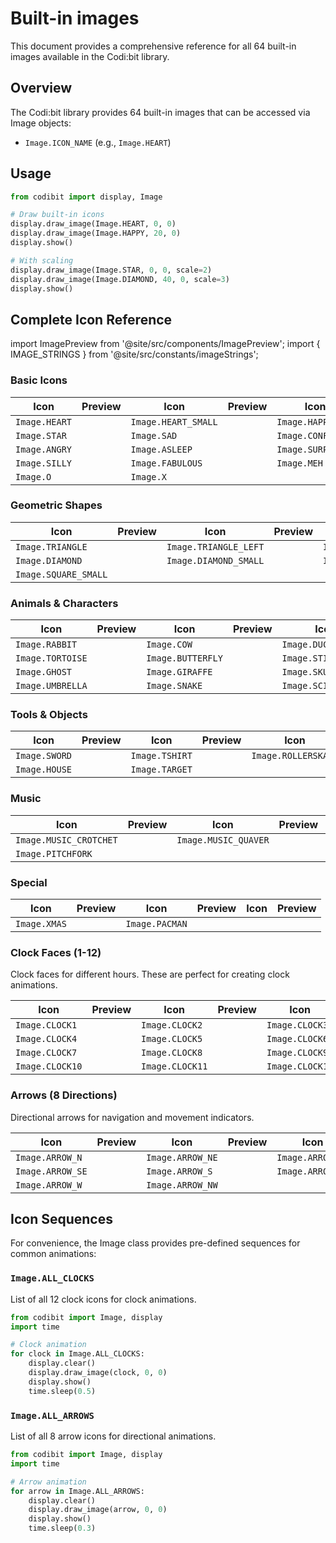 # Built-in images

This document provides a comprehensive reference for all 64 built-in images available in the Codi:bit library.

## Overview

The Codi:bit library provides 64 built-in images that can be accessed via Image objects:

- `Image.ICON_NAME` (e.g., `Image.HEART`)

## Usage

```python
from codibit import display, Image

# Draw built-in icons
display.draw_image(Image.HEART, 0, 0)
display.draw_image(Image.HAPPY, 20, 0)
display.show()

# With scaling
display.draw_image(Image.STAR, 0, 0, scale=2)
display.draw_image(Image.DIAMOND, 40, 0, scale=3)
display.show()
```

## Complete Icon Reference

import ImagePreview from '@site/src/components/ImagePreview';
import { IMAGE_STRINGS } from '@site/src/constants/imageStrings';

### Basic Icons

| Icon | Preview | Icon | Preview | Icon | Preview |
|------|---------|------|---------|------|---------|
| `Image.HEART` | <ImagePreview imageString={IMAGE_STRINGS.HEART} /> | `Image.HEART_SMALL` | <ImagePreview imageString={IMAGE_STRINGS.HEART_SMALL} /> | `Image.HAPPY` | <ImagePreview imageString={IMAGE_STRINGS.HAPPY} /> |
| `Image.STAR` | <ImagePreview imageString={IMAGE_STRINGS.STAR} /> | `Image.SAD` | <ImagePreview imageString={IMAGE_STRINGS.SAD} /> | `Image.CONFUSED` | <ImagePreview imageString={IMAGE_STRINGS.CONFUSED} /> |
| `Image.ANGRY` | <ImagePreview imageString={IMAGE_STRINGS.ANGRY} /> | `Image.ASLEEP` | <ImagePreview imageString={IMAGE_STRINGS.ASLEEP} /> | `Image.SURPRISED` | <ImagePreview imageString={IMAGE_STRINGS.SURPRISED} /> |
| `Image.SILLY` | <ImagePreview imageString={IMAGE_STRINGS.SILLY} /> | `Image.FABULOUS` | <ImagePreview imageString={IMAGE_STRINGS.FABULOUS} /> | `Image.MEH` | <ImagePreview imageString={IMAGE_STRINGS.MEH} /> |
| `Image.O` | <ImagePreview imageString={IMAGE_STRINGS.O} /> | `Image.X` | <ImagePreview imageString={IMAGE_STRINGS.X} /> | | |

### Geometric Shapes

| Icon | Preview | Icon | Preview | Icon | Preview |
|------|---------|------|---------|------|---------|
| `Image.TRIANGLE` | <ImagePreview imageString={IMAGE_STRINGS.TRIANGLE} /> | `Image.TRIANGLE_LEFT` | <ImagePreview imageString={IMAGE_STRINGS.TRIANGLE_LEFT} /> | `Image.CHESSBOARD` | <ImagePreview imageString={IMAGE_STRINGS.CHESSBOARD} /> |
| `Image.DIAMOND` | <ImagePreview imageString={IMAGE_STRINGS.DIAMOND} /> | `Image.DIAMOND_SMALL` | <ImagePreview imageString={IMAGE_STRINGS.DIAMOND_SMALL} /> | `Image.SQUARE` | <ImagePreview imageString={IMAGE_STRINGS.SQUARE} /> |
| `Image.SQUARE_SMALL` | <ImagePreview imageString={IMAGE_STRINGS.SQUARE_SMALL} /> | | | | |

### Animals & Characters

| Icon | Preview | Icon | Preview | Icon | Preview |
|------|---------|------|---------|------|---------|
| `Image.RABBIT` | <ImagePreview imageString={IMAGE_STRINGS.RABBIT} /> | `Image.COW` | <ImagePreview imageString={IMAGE_STRINGS.COW} /> | `Image.DUCK` | <ImagePreview imageString={IMAGE_STRINGS.DUCK} /> |
| `Image.TORTOISE` | <ImagePreview imageString={IMAGE_STRINGS.TORTOISE} /> | `Image.BUTTERFLY` | <ImagePreview imageString={IMAGE_STRINGS.BUTTERFLY} /> | `Image.STICKFIGURE` | <ImagePreview imageString={IMAGE_STRINGS.STICKFIGURE} /> |
| `Image.GHOST` | <ImagePreview imageString={IMAGE_STRINGS.GHOST} /> | `Image.GIRAFFE` | <ImagePreview imageString={IMAGE_STRINGS.GIRAFFE} /> | `Image.SKULL` | <ImagePreview imageString={IMAGE_STRINGS.SKULL} /> |
| `Image.UMBRELLA` | <ImagePreview imageString={IMAGE_STRINGS.UMBRELLA} /> | `Image.SNAKE` | <ImagePreview imageString={IMAGE_STRINGS.SNAKE} /> | `Image.SCISSORS` | <ImagePreview imageString={IMAGE_STRINGS.SCISSORS} /> |

### Tools & Objects

| Icon | Preview | Icon | Preview | Icon | Preview |
|------|---------|------|---------|------|---------|
| `Image.SWORD` | <ImagePreview imageString={IMAGE_STRINGS.SWORD} /> | `Image.TSHIRT` | <ImagePreview imageString={IMAGE_STRINGS.TSHIRT} /> | `Image.ROLLERSKATE` | <ImagePreview imageString={IMAGE_STRINGS.ROLLERSKATE} /> |
| `Image.HOUSE` | <ImagePreview imageString={IMAGE_STRINGS.HOUSE} /> | `Image.TARGET` | <ImagePreview imageString={IMAGE_STRINGS.TARGET} /> | | |

### Music

| Icon | Preview | Icon | Preview | Icon | Preview |
|------|---------|------|---------|------|---------|
| `Image.MUSIC_CROTCHET` | <ImagePreview imageString={IMAGE_STRINGS.MUSIC_CROTCHET} /> | `Image.MUSIC_QUAVER` | <ImagePreview imageString={IMAGE_STRINGS.MUSIC_QUAVER} /> | `Image.MUSIC_QUAVERS` | <ImagePreview imageString={IMAGE_STRINGS.MUSIC_QUAVERS} /> |
| `Image.PITCHFORK` | <ImagePreview imageString={IMAGE_STRINGS.PITCHFORK} /> | | | | |

### Special

| Icon | Preview | Icon | Preview | Icon | Preview |
|------|---------|------|---------|------|---------|
| `Image.XMAS` | <ImagePreview imageString={IMAGE_STRINGS.XMAS} /> | `Image.PACMAN` | <ImagePreview imageString={IMAGE_STRINGS.PACMAN} /> | | |

### Clock Faces (1-12)

Clock faces for different hours. These are perfect for creating clock animations.

| Icon | Preview | Icon | Preview | Icon | Preview |
|------|---------|------|---------|------|---------|
| `Image.CLOCK1` | <ImagePreview imageString={IMAGE_STRINGS.CLOCK1} /> | `Image.CLOCK2` | <ImagePreview imageString={IMAGE_STRINGS.CLOCK2} /> | `Image.CLOCK3` | <ImagePreview imageString={IMAGE_STRINGS.CLOCK3} /> |
| `Image.CLOCK4` | <ImagePreview imageString={IMAGE_STRINGS.CLOCK4} /> | `Image.CLOCK5` | <ImagePreview imageString={IMAGE_STRINGS.CLOCK5} /> | `Image.CLOCK6` | <ImagePreview imageString={IMAGE_STRINGS.CLOCK6} /> |
| `Image.CLOCK7` | <ImagePreview imageString={IMAGE_STRINGS.CLOCK7} /> | `Image.CLOCK8` | <ImagePreview imageString={IMAGE_STRINGS.CLOCK8} /> | `Image.CLOCK9` | <ImagePreview imageString={IMAGE_STRINGS.CLOCK9} /> |
| `Image.CLOCK10` | <ImagePreview imageString={IMAGE_STRINGS.CLOCK10} /> | `Image.CLOCK11` | <ImagePreview imageString={IMAGE_STRINGS.CLOCK11} /> | `Image.CLOCK12` | <ImagePreview imageString={IMAGE_STRINGS.CLOCK12} /> |

### Arrows (8 Directions)

Directional arrows for navigation and movement indicators.

| Icon | Preview | Icon | Preview | Icon | Preview |
|------|---------|------|---------|------|---------|
| `Image.ARROW_N` | <ImagePreview imageString={IMAGE_STRINGS.ARROW_N} /> | `Image.ARROW_NE` | <ImagePreview imageString={IMAGE_STRINGS.ARROW_NE} /> | `Image.ARROW_E` | <ImagePreview imageString={IMAGE_STRINGS.ARROW_E} /> |
| `Image.ARROW_SE` | <ImagePreview imageString={IMAGE_STRINGS.ARROW_SE} /> | `Image.ARROW_S` | <ImagePreview imageString={IMAGE_STRINGS.ARROW_S} /> | `Image.ARROW_SW` | <ImagePreview imageString={IMAGE_STRINGS.ARROW_SW} /> |
| `Image.ARROW_W` | <ImagePreview imageString={IMAGE_STRINGS.ARROW_W} /> | `Image.ARROW_NW` | <ImagePreview imageString={IMAGE_STRINGS.ARROW_NW} /> | | |

## Icon Sequences

For convenience, the Image class provides pre-defined sequences for common animations:

### `Image.ALL_CLOCKS`
List of all 12 clock icons for clock animations.

```python
from codibit import Image, display
import time

# Clock animation
for clock in Image.ALL_CLOCKS:
    display.clear()
    display.draw_image(clock, 0, 0)
    display.show()
    time.sleep(0.5)
```

### `Image.ALL_ARROWS`
List of all 8 arrow icons for directional animations.

```python
from codibit import Image, display
import time

# Arrow animation
for arrow in Image.ALL_ARROWS:
    display.clear()
    display.draw_image(arrow, 0, 0)
    display.show()
    time.sleep(0.3)
```